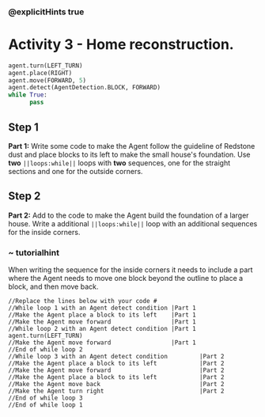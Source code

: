 ### @explicitHints true

# Activity 3 - Home reconstruction. 

```python
agent.turn(LEFT_TURN)
agent.place(RIGHT)
agent.move(FORWARD, 5)
agent.detect(AgentDetection.BLOCK, FORWARD) 
while True:
      pass
```

## Step 1
**Part 1:** Write some code to make the Agent follow the guideline of Redstone dust and place blocks to its left to make the small house's foundation.
Use **two** `||loops:while||` loops with **two** sequences, one for the straight sections and one for the outside corners. 

## Step 2 
**Part 2:** Add to the code to make the Agent build the foundation of a larger house. Write a additional `||loops:while||` loop with 
an additional sequences for the inside corners.  
### ~ tutorialhint 
When writing the sequence for the inside corners it needs to include a part where 
the Agent needs to move one block beyond the outline to place a block, and then move back. 

```template
//Replace the lines below with your code #    
//While loop 1 with an Agent detect condition |Part 1
//Make the Agent place a block to its left    |Part 1       
//Make the Agent move forward                 |Part 1 
//While loop 2 with an Agent detect condition |Part 1
agent.turn(LEFT_TURN)
//Make the Agent move forward                 |Part 1
//End of while loop 2
//While loop 3 with an Agent detect condition         |Part 2
//Make the Agent place a block to its left            |Part 2        
//Make the Agent move forward                         |Part 2
//Make the Agent place a block to its left            |Part 2        
//Make the Agent move back                            |Part 2
//Make the Agent turn right                           |Part 2                 
//End of while loop 3
//End of while loop 1                        
```
